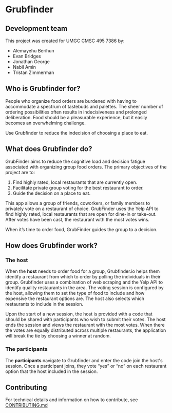 # Grubfinder
## Development team
This project was created for UMGC CMSC 495 7386 by:
- Alemayehu Berihun
- Evan Bridges
- Jonathan George
- Nabil Amin
- Tristan Zimmerman

## Who is Grubfinder for?
People who organize food orders are burdened with having to accommodate a spectrum of tastebuds and palettes. 
The sheer number of ordering possibilities often results in indecisiveness and prolonged deliberation. 
Food should be a pleasurable experience, but it easily becomes an overwhelming challenge.

Use Grubfinder to reduce the indecision of choosing a place to eat.

## What does Grubfinder do?

GrubFinder aims to reduce the cognitive load and decision fatigue associated with organizing group food orders. 
The primary objectives of the project are to:

1. Find highly rated, local restaurants that are currently open. 
2. Facilitate private group voting for the best restaurant to order. 
3. Guide the decision on a place to eat. 

This app allows a group of friends, coworkers, or family members to privately vote on a restaurant of choice. 
GrubFinder uses the Yelp API to find highly rated, local restaurants that are open for dine-in or take-out. 
After votes have been cast, the restaurant with the most votes wins. 

When it’s time to order food, GrubFinder guides the group to a decision.

## How does Grubfinder work?
### The host
When the **host** needs to order food for a group, Grubfinder.io helps them identify a restaurant from which to order by
polling the individuals in their group.
Grubfinder uses a combination of web scraping and the Yelp API to identify quality restaurants in the area.
The voting session is configured by the host, allowing them to set the type of food to include and how expensive the
restaurant options are. The host also selects which restaurants to include in the session.

Upon the start of a new session, the host is provided with a code that should be shared with participants who wish to 
submit their votes. The host ends the session and views the restaurant with the most votes. When there the votes are 
equally distributed across multiple restaurants, the application will break the tie by choosing a winner at random.

### The participants
The **participants** navigate to Grubfinder and enter the code join the host's session. Once a participant joins, they
vote “yes” or “no” on each restaurant option that the host included in the session.

## Contributing
For technical details and information on how to contribute, see
[CONTRIBUTING.md](./CONTRIBUTING.md)